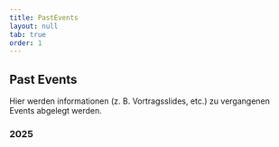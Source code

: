 ```yaml
---
title: PastEvents
layout: null
tab: true
order: 1
---
```


## Past Events

Hier werden informationen (z. B. Vortragsslides, etc.) zu vergangenen Events abgelegt werden.

### 2025
